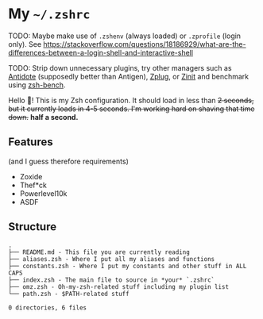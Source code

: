 # My `~/.zshrc`

TODO: Maybe make use of `.zshenv` (always loaded) or `.zprofile` (login only). See https://stackoverflow.com/questions/18186929/what-are-the-differences-between-a-login-shell-and-interactive-shell

TODO: Strip down unnecessary plugins, try other managers such as [Antidote](https://github.com/mattmc3/antidote) (supposedly better than Antigen), [Zplug](https://github.com/zplug/zplug), or [Zinit](https://github.com/zdharma-continuum/zinit) and benchmark using [zsh-bench](https://github.com/romkatv/zsh-bench).

Hello :wave:! This is my Zsh configuration. It should load in less than ~~2 seconds, but it currently loads in 4-5 seconds. I'm working hard on shaving that time down.~~ **half a second.**

## Features

(and I guess therefore requirements)

- Zoxide
- Thef\*ck
- Powerlevel10k
- ASDF

<!-- ## Installation

Requirements:
  - Oh-My-Zsh
    - zsh-syntax-highlighting
    - zsh-autosuggestions
  - Powerlevel10k

---

Clone this repo somewhere and replace your current `~/.zshrc` file with:

```sh
source "/where/did/you/clone/the/repo/index.zsh"
``` -->

## Structure

```
.
├── README.md - This file you are currently reading
├── aliases.zsh - Where I put all my aliases and functions
├── constants.zsh - Where I put my constants and other stuff in ALL CAPS
├── index.zsh - The main file to source in *your* `.zshrc`
├── omz.zsh - Oh-my-zsh-related stuff including my plugin list
└── path.zsh - $PATH-related stuff

0 directories, 6 files
```
